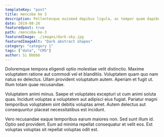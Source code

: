 ```yaml
---
templateKey: "post"
title: mencoba ke 3
description: Pellentesque euismod dapibus ligula, ac tempor quam dapibus a. Lorem ipsum dolor sit amet, consectetur adipiscing elit.
date: 2019-08-26
featuredpost: true
path: /mencoba-ke-3
featuredImage: ./images/dark-sky.jpg
featuredImageAlt: "Dark abstract shapes"
category: "category 1"
tags: ["data", "CMS"]
author: Si Bbbbb
---
```


Doloremque tempora eligendi optio molestiae velit distinctio. Maxime voluptatem ratione aut commodi vel et blanditiis. Voluptatem quam quo nam natus ex delectus. Ullam provident voluptatum autem. Aperiam et fugit ut. Illum totam quae recusandae.

Voluptatem animi minus. Saepe et voluptates excepturi ut cum animi soluta quas. Incidunt voluptas a voluptatem aut adipisci eius fugiat. Pariatur magni temporibus voluptatem sint debitis voluptas amet. Autem delectus aut consequuntur placeat necessitatibus est incidunt.

Vero recusandae eaque temporibus earum maiores non. Sed sunt illum id. Optio sed provident. Eum ad minima repellat consequatur et velit eos. Est voluptas voluptas sit repellat voluptas odit est.
